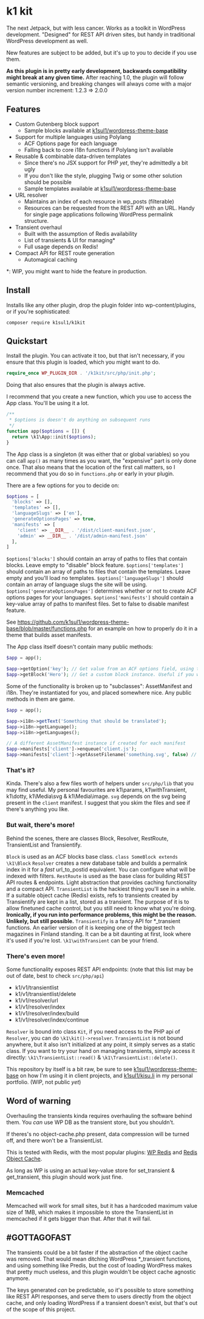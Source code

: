 # k1 kit

The next Jetpack, but with less cancer. Works as a toolkit in WordPress development. "Designed" for REST API driven sites, but handy in traditional WordPress development as well.

New features are subject to be added, but it's up to you to decide if you use them.

**As this plugin is in pretty early development, backwards compatibility might break at any given time.** After reaching 1.0, the plugin will follow semantic versioning, and breaking changes will always come with a major version number increment: 1.2.3 => 2.0.0

## Features
- Custom Gutenberg block support
  - Sample blocks available at [k1sul1/wordpress-theme-base](https://github.com/k1sul1/wordpress-theme-base)
- Support for multiple languages using Polylang
  - ACF Options page for each language
  - Falling back to core i18n functions if Polylang isn't available
- Reusable & combinable data-driven templates
  - Since there's no JSX support for PHP *yet*, they're admittedly a bit ugly
  - If you don't like the style, plugging Twig or some other solution should be possible
  - Sample templates available at [k1sul1/wordpress-theme-base](https://github.com/k1sul1/wordpress-theme-base)
- URL resolver
  - Maintains an index of each resource in wp_posts (filterable)
  - Resources can be requested from the REST API with an URL. Handy for single page applications following WordPress permalink structure.
- Transient overhaul
  - Built with the assumption of Redis availability
  - List of transients & UI for managing*
  - Full usage depends on Redis!
- Compact API for REST route generation
  - Automagical caching
<!-- Not sure if this is worth implementing, as I recommend talking to the API via a middle man like NodeJS
- Cacheproxy API endpoint*
  - For storing "3rd" party or native API requests
-->

*: WIP, you might want to hide the feature in production.

## Install
Installs like any other plugin, drop the plugin folder into wp-content/plugins, or if you're sophisticated:

```
composer require k1sul1/k1kit
```

## Quickstart
Install the plugin. You can activate it too, but that isn't necessary, if you ensure that this plugin is loaded, which you might want to do.

```php
require_once WP_PLUGIN_DIR . '/k1kit/src/php/init.php';
```

Doing that also ensures that the plugin is always active.

I recommend that you create a new function, which you use to access the App class. You'll be using it a lot.

```php
/**
 * $options is doesn't do anything on subsequent runs
 */
function app($options = []) {
  return \k1\App::init($options);
}
```

The App class is a singleton (it was either that or global variables) so you can call `app()` as many times as you want, the "expensive" part is only done once. That also means that the location of the first call matters, so I recommend that you do so in `functions.php` or early in your plugin.

There are a few options for you to decide on:
```php
$options = [
  'blocks' => [],
  'templates' => [],
  'languageSlugs' => ['en'],
  'generateOptionsPages' => true,
  'manifests' => [
    'client' => __DIR__ . '/dist/client-manifest.json',
    'admin' => __DIR__ . '/dist/admin-manifest.json'
  ],
]
```

`$options['blocks']` should contain an array of paths to files that contain blocks. Leave empty to "disable" block feature.
`$options['templates']` should contain an array of paths to files that contain the templates. Leave empty and you'll load no templates.
`$options['languageSlugs']` should contain an array of language slugs the site will be using.
`$options['generateOptionsPages']` determines whether or not to create ACF options pages for your languages.
`$options['manifests']` should contain a key-value array of paths to manifest files. Set to false to disable manifest feature.

See https://github.com/k1sul1/wordpress-theme-base/blob/master/functions.php for an example on how to properly do it in a theme that builds asset manifests.

The App class itself doesn't contain many public methods:

```php
$app = app();

$app->getOption('key'); // Get value from an ACF options field, using the current language unless other specified
$app->getBlock('Hero'); // Get a custom block instance. Useful if you want to render a block manually.
```

Some of the functionality is broken up to "subclasses": AssetManifest and i18n. They're instantiated for you, and placed somewhere nice. Any public methods in them are game.

```php
$app = app();

$app->i18n->getText('Something that should be translated');
$app->i18n->getLanguage();
$app->i18n->getLanguages();

// A different AssetManifest instance if created for each manifest
$app->manifests['client']->enqueue('client.js');
$app->manifests['client']->getAssetFilename('something.svg', false) // Set second parameter to false to return a filesystem path instead of an URL
```

### That's it?
Kinda. There's also a few files worth of helpers under `src/php/lib` that you may find useful. My personal favourites are k1\params, k1\withTransient, k1\dotty, k1\Media\svg & k1\Media\image. `svg` depends on the svg being present in the `client` manifest. I suggest that you skim the files and see if there's anything you like.

### But wait, there's more!
Behind the scenes, there are classes Block, Resolver, RestRoute, TransientList and Transientify.

`Block` is used as an ACF blocks base class. `class SomeBlock extends \k1\Block`
`Resolver` creates a new database table and builds a permalink index in it for a *fast* url_to_postid equivalent. You can configure what will be indexed with filters.
`RestRoute` is used as the base class for building REST API routes & endpoints. Light abstraction that provides caching functionality and a compact API.
`TransientList` is the hackiest thing you'll see in a while. If a suitable object cache (Redis) exists, refs to transients created by Transientify are kept in a list, stored as a transient. The purpose of it is to allow finetuned cache control, but you still need to know what you're doing. **Ironically, if you run into performance problems, this might be the reason. Unlikely, but still possible.**
`Transientify` is a fancy API for *_transient functions. An earlier version of it is keeping one of the biggest tech magazines in Finland standing. It can be a bit daunting at first, look where it's used if you're lost. `\k1\withTransient` can be your friend.

### There's even more!
Some functionality exposes REST API endpoints: (note that this list may be out of date, best to check `src/php/api`)

- k1/v1/transientlist
- k1/v1/transientlist/delete
- k1/v1/resolver/url
- k1/v1/resolver/index
- k1/v1/resolver/index/build
- k1/v1/resolver/index/continue

`Resolver` is bound into class `Kit`, if you need access to the PHP api of `Resolver`, you can do `\k1\kit()->resolver`. `TransientList` is not bound anywhere, but it also isn't initialized at any point, it simply serves as a static class. If you want to try your hand on managing transients, simply access it directly: `\k1\TransientList::read()` & `\k1\TransientList::delete()`.

This repository by itself is a bit raw, be sure to see [k1sul1/wordpress-theme-base](https://github.com/k1sul1/wordpress-theme-base) on how I'm using it in client projects, and [k1sul1/kisu.li](https://github.com/k1sul1/kisu.li) in my personal portfolio. (WIP, not public _yet_)

## Word of warning
Overhauling the transients kinda requires overhauling the software behind them. You _can_ use WP DB as the transient store, but you shouldn't.

If theres's no object-cache.php present, data compression will be turned off, and there won't be a TransientList.

This is tested with Redis, with the most popular plugins: [WP Redis](https://wordpress.org/plugins/wp-redis/) and [Redis Object Cache](https://wordpress.org/plugins/redis-cache/).

As long as WP is using an actual key-value store for set_transient & get_transient, this plugin should work just fine.

### Memcached
Memcached will work for small sites, but it has a hardcoded maximum value size of 1MB, which makes it impossible to store the TransientList in memcached if it gets bigger than that. After that it will fail.

## #GOTTAGOFAST
The transients could be a bit faster if the abstraction of the object cache was removed. That would mean ditching WordPress *_transient functions, and using something like Predis, but the cost of loading WordPress makes that pretty much useless, and this plugin wouldn't be object cache agnostic anymore.

The keys generated *can* be predictable, so it's possible to store something like REST API responses, and serve them to users directly from the object cache, and only loading WordPress if a transient doesn't exist, but that's out of the scope of this project.
